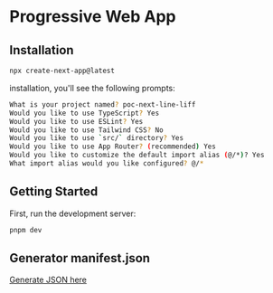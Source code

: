# Progressive Web App

## Installation

```bash
npx create-next-app@latest
```

installation, you'll see the following prompts:

```bash
What is your project named? poc-next-line-liff
Would you like to use TypeScript? Yes
Would you like to use ESLint? Yes
Would you like to use Tailwind CSS? No
Would you like to use `src/` directory? Yes
Would you like to use App Router? (recommended) Yes
Would you like to customize the default import alias (@/*)? Yes
What import alias would you like configured? @/*
```

## Getting Started

First, run the development server:

```bash
pnpm dev

```

## Generator manifest.json

<a href="https://www.mridul.tech/tools/manifest-generator" target="_blank">Generate JSON here</a>
